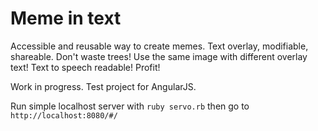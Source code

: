 # Meme in text

Accessible and reusable way to create memes. Text overlay, modifiable, shareable. Don't waste trees! Use the same image with different overlay text! Text to speech readable! Profit!

Work in progress. Test project for AngularJS.

Run simple localhost server with `ruby servo.rb` then go to `http://localhost:8080/#/`
